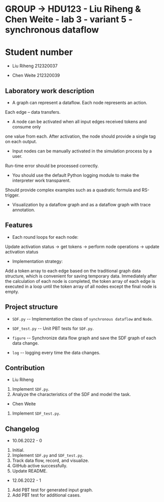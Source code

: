 
# GROUP -> HDU123 - Liu Riheng & Chen Weite - lab 3 - variant 5 - synchronous dataflow

# Student number

- Liu Riheng 212320037

- Chen Weite 212320039

## Laboratory work description

- A graph can represent a dataflow. Each node represents an action.

Each edge – data transfers.

- A node can be activated when all input edges received tokens and consume only

one value from each. After activation,
the node should provide a single tag on each output.

- Input nodes can be manually activated in the simulation process by a user.

Run-time error should be processed correctly.

- You should use the default Python logging module to make the interpreter work transparent.

Should provide complex examples such as a quadratic formula and RS-trigger.

- Visualization by a dataflow graph and as a dataflow graph with trace annotation.

## Features

- Each round loops for each node:

Update activation status -> get tokens ->
perform node operations -> update activation status

- Implementation strategy:

Add a token array to each edge based on the traditional graph data structure,
which is convenient for saving temporary data.
Immediately after the calculation of each node is completed,
the token array of each edge is executed in a loop until the token array
of all nodes except the final node is empty.

## Project structure

- `SDF.py` -- Implementation the class of `synchronous dataflow` and `Node`.

- `SDF_test.py` -- Unit PBT tests for `SDF.py`.

- `figure` -- Synchronize data flow graph and save the SDF graph of each data change.

- `log` -- logging every time the data changes.

## Contribution

- Liu Riheng
1. Implement `SDF.py`.
2. Analyze the characteristics of the SDF and model the task.

- Chen Weite
1. Implement `SDF_test.py`.

## Changelog

- 10.06.2022 - 0
1. Initial.
2. Implement `SDF.py` and `SDF_test.py`.
3. Track data flow, record, and visualize.
4. GitHub active successfully.
5. Update README.

- 12.06.2022 - 1
1. Add PBT test for generated input graph.
2. Add PBT test for additional cases.
